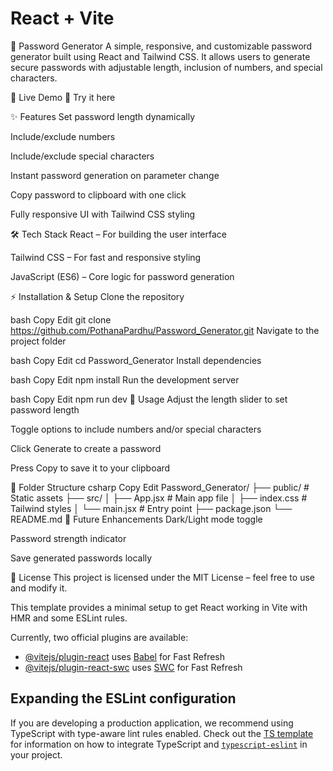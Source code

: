 # React + Vite

🔐 Password Generator
A simple, responsive, and customizable password generator built using React and Tailwind CSS.
It allows users to generate secure passwords with adjustable length, inclusion of numbers, and special characters.

🚀 Live Demo
🔗 Try it here

✨ Features
Set password length dynamically

Include/exclude numbers

Include/exclude special characters

Instant password generation on parameter change

Copy password to clipboard with one click

Fully responsive UI with Tailwind CSS styling

🛠️ Tech Stack
React – For building the user interface

Tailwind CSS – For fast and responsive styling

JavaScript (ES6) – Core logic for password generation

⚡ Installation & Setup
Clone the repository

bash
Copy
Edit
git clone https://github.com/PothanaPardhu/Password_Generator.git
Navigate to the project folder

bash
Copy
Edit
cd Password_Generator
Install dependencies

bash
Copy
Edit
npm install
Run the development server

bash
Copy
Edit
npm run dev
📜 Usage
Adjust the length slider to set password length

Toggle options to include numbers and/or special characters

Click Generate to create a password

Press Copy to save it to your clipboard

📂 Folder Structure
csharp
Copy
Edit
Password_Generator/
├── public/         # Static assets
├── src/
│   ├── App.jsx     # Main app file
│   ├── index.css   # Tailwind styles
│   └── main.jsx    # Entry point
├── package.json
└── README.md
🌟 Future Enhancements
Dark/Light mode toggle

Password strength indicator

Save generated passwords locally

📄 License
This project is licensed under the MIT License – feel free to use and modify it.

This template provides a minimal setup to get React working in Vite with HMR and some ESLint rules.

Currently, two official plugins are available:

- [@vitejs/plugin-react](https://github.com/vitejs/vite-plugin-react/blob/main/packages/plugin-react) uses [Babel](https://babeljs.io/) for Fast Refresh
- [@vitejs/plugin-react-swc](https://github.com/vitejs/vite-plugin-react/blob/main/packages/plugin-react-swc) uses [SWC](https://swc.rs/) for Fast Refresh

## Expanding the ESLint configuration

If you are developing a production application, we recommend using TypeScript with type-aware lint rules enabled. Check out the [TS template](https://github.com/vitejs/vite/tree/main/packages/create-vite/template-react-ts) for information on how to integrate TypeScript and [`typescript-eslint`](https://typescript-eslint.io) in your project.
